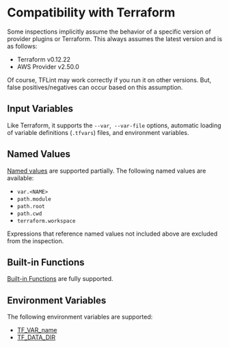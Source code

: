 # Compatibility with Terraform

Some inspections implicitly assume the behavior of a specific version of provider plugins or Terraform. This always assumes the latest version and is as follows:

- Terraform v0.12.22
- AWS Provider v2.50.0

Of course, TFLint may work correctly if you run it on other versions. But, false positives/negatives can occur based on this assumption.

## Input Variables

Like Terraform, it supports the `--var`,` --var-file` options, automatic loading of variable definitions (`.tfvars`) files, and environment variables.

## Named Values

[Named values](https://www.terraform.io/docs/configuration/expressions.html#references-to-named-values) are supported partially. The following named values are available:

- `var.<NAME>`
- `path.module`
- `path.root`
- `path.cwd`
- `terraform.workspace`

Expressions that reference named values not included above are excluded from the inspection.

## Built-in Functions

[Built-in Functions](https://www.terraform.io/docs/configuration/functions.html) are fully supported.

## Environment Variables

The following environment variables are supported:

- [TF_VAR_name](https://www.terraform.io/docs/commands/environment-variables.html#tf_var_name)
- [TF_DATA_DIR](https://www.terraform.io/docs/commands/environment-variables.html#tf_data_dir)
